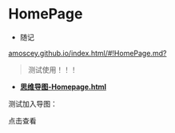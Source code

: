 
# HomePage
- 随记
<!-- [本文链接](amoscey.github.io/index.html/#!HomePage.md?) -->

<a target="_blank" href="amoscey.github.io/index.html/#!HomePage.md?">amoscey.github.io/index.html/#!HomePage.md?</a>

> 测试使用！！！

<!-- [Map-amo-Homepage.html](Map-amo-Homepage.html) -->



- <a target="_blank" href="Map-amo-Homepage.html">**思维导图-Homepage.html**</a>

测试加入导图：

点击查看

<!-- 这是主页？并不是，是自定义的
真正的主页在index 
http://amoscey.github.io/ahome/Map-amo-Homepage.html
代码 https://raw.githubusercontent.com/Amoscey/amoscey.github.io/main/Ahome/Map-amo-Homepage.html


<iframe src="https://htmlpreview.github.io/?https://github.com/Amoscey/Amos_docs/blob/main/Notes/%E5%AF%BC%E5%9B%BE1%20(2).html" frameBorder="0" width="" height="" scrolling="no" ></iframe>


<iframe src="https://htmlpreview.github.io/?https://github.com/Amoscey/amoscey.github.io/blob/main/Ahome/Map-amo-Homepage.html" frameBorder="0" width="" height="" scrolling="no" ></iframe>
-->


